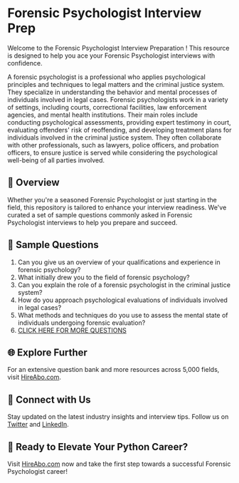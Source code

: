 # Forensic Psychologist Interview Prep

Welcome to the Forensic Psychologist Interview Preparation ! This resource is designed to help you ace your Forensic Psychologist interviews with confidence.

A forensic psychologist is a professional who applies psychological principles and techniques to legal matters and the criminal justice system. They specialize in understanding the behavior and mental processes of individuals involved in legal cases. Forensic psychologists work in a variety of settings, including courts, correctional facilities, law enforcement agencies, and mental health institutions. Their main roles include conducting psychological assessments, providing expert testimony in court, evaluating offenders' risk of reoffending, and developing treatment plans for individuals involved in the criminal justice system. They often collaborate with other professionals, such as lawyers, police officers, and probation officers, to ensure justice is served while considering the psychological well-being of all parties involved.

## 🚀 Overview

Whether you're a seasoned Forensic Psychologist or just starting in the field, this repository is tailored to enhance your interview readiness. We've curated a set of sample questions commonly asked in Forensic Psychologist interviews to help you prepare and succeed.

## 📝 Sample Questions

1. Can you give us an overview of your qualifications and experience in forensic psychology?
2. What initially drew you to the field of forensic psychology?
3. Can you explain the role of a forensic psychologist in the criminal justice system?
4. How do you approach psychological evaluations of individuals involved in legal cases?
5. What methods and techniques do you use to assess the mental state of individuals undergoing forensic evaluation?
6. [CLICK HERE FOR MORE QUESTIONS](https://hireabo.com/job/7_0_3/Forensic%20Psychologist)

## 🌐 Explore Further

For an extensive question bank and more resources across 5,000 fields, visit [HireAbo.com](https://www.hireabo.com).

## 📱 Connect with Us

Stay updated on the latest industry insights and interview tips. Follow us on [Twitter](https://twitter.com/hireabo) and [LinkedIn](https://www.linkedin.com/in/hire-abo-3609972a8/).

## 🚀 Ready to Elevate Your Python Career?

Visit [HireAbo.com](https://www.hireabo.com) now and take the first step towards a successful Forensic Psychologist career!